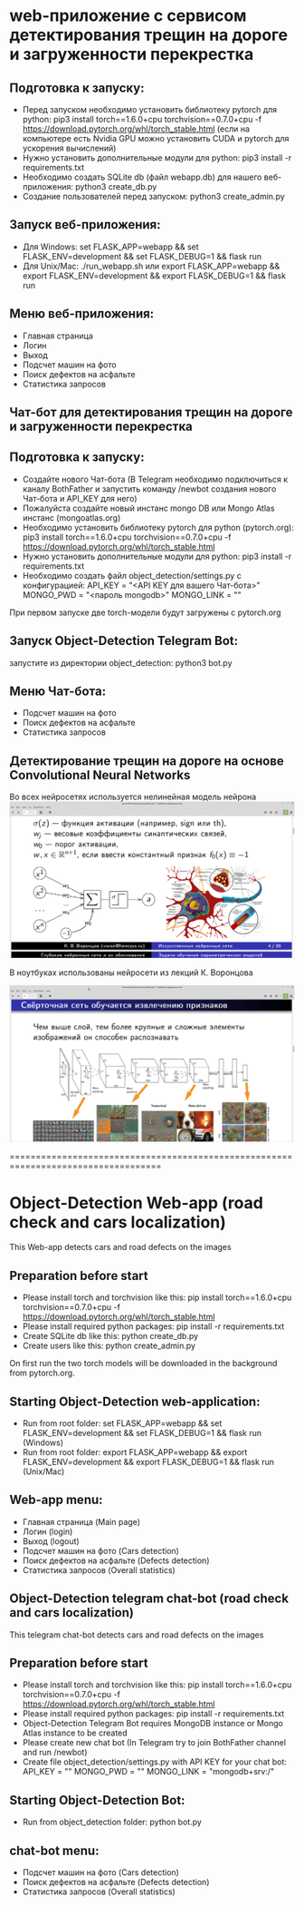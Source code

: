 # web-приложение с сервисом детектирования трещин на дороге и загруженности перекрестка


## Подготовка к запуску:
- Перед запуском необходимо установить библиотеку pytorch для python: pip3 install torch==1.6.0+cpu torchvision==0.7.0+cpu -f https://download.pytorch.org/whl/torch_stable.html
(если на компьютере есть Nvidia GPU можно установить CUDA и pytorch для ускорения вычислений)
- Нужно установить дополнительные модули для python: pip3 install -r requirements.txt
- Необходимо создать SQLite db (файл webapp.db) для нашего веб-приложения: python3 create_db.py
- Создание пользователей перед запуском: python3 create_admin.py

## Запуск веб-приложения:
- Для Windows: set FLASK_APP=webapp && set FLASK_ENV=development && set FLASK_DEBUG=1 && flask run
- Для Unix/Mac: ./run_webapp.sh или
export FLASK_APP=webapp && export FLASK_ENV=development && export FLASK_DEBUG=1 && flask run

## Меню веб-приложения:
- Главная страница
- Логин
- Выход
- Подсчет машин на фото
- Поиск дефектов на асфальте
- Статистика запросов

## Чат-бот для детектирования трещин на дороге и загруженности перекрестка


## Подготовка к запуску:
- Создайте нового Чат-бота (В Telegram необходимо подключиться к каналу BothFather и запустить команду /newbot создания нового Чат-бота и API_KEY для него)
- Пожалуйста создайте новый инстанс mongo DB или Mongo Atlas инстанс (mongoatlas.org)
- Необходимо установить библиотеку pytorch для python (pytorch.org): pip3 install torch==1.6.0+cpu torchvision==0.7.0+cpu -f https://download.pytorch.org/whl/torch_stable.html
- Нужно установить дополнительные модули для python: pip3 install -r requirements.txt
- Необходимо создать файл object_detection/settings.py с конфигурацией:
API_KEY = "<API KEY для вашего Чат-бота>"
MONGO_PWD = "<пароль mongodb>"
MONGO_LINK = "<mongodb url>"

При первом запуске две torch-модели будут загружены с pytorch.org

## Запуск Object-Detection Telegram Bot:
запустите из директории object_detection: python3 bot.py


## Меню Чат-бота:
- Подсчет машин на фото
- Поиск дефектов на асфальте
- Статистика запросов

## Детектирование трещин на дороге на основе Convolutional Neural Networks

Во всех нейросетях используется нелинейная модель нейрона
![Screenshot](img/Neuron.png)

В ноутбуках использованы нейросети из лекций К. Воронцова

![Screenshot](img/Voroncov_CNN.png)

===================================================================================
# Object-Detection Web-app (road check and cars localization)
This Web-app detects cars and road defects on the images

## Preparation before start
- Please install torch and torchvision like this: pip install torch==1.6.0+cpu torchvision==0.7.0+cpu -f https://download.pytorch.org/whl/torch_stable.html
- Please install required python packages: pip install -r requirements.txt
- Create SQLite db like this: python create_db.py
- Create users like this: python create_admin.py

On first run the two torch models will be downloaded in the background from pytorch.org.

## Starting Object-Detection web-application:
- Run from root folder: set FLASK_APP=webapp && set FLASK_ENV=development && set FLASK_DEBUG=1 && flask run (Windows)
- Run from root folder: export FLASK_APP=webapp && export FLASK_ENV=development && export FLASK_DEBUG=1 && flask run (Unix/Mac)

## Web-app menu:
- Главная страница (Main page)
- Логин (login)
- Выход (logout)
- Подсчет машин на фото (Cars detection)
- Поиск дефектов на асфальте (Defects detection)
- Статистика запросов (Overall statistics)


## Object-Detection telegram chat-bot (road check and cars localization)
This telegram chat-bot detects cars and road defects on the images

## Preparation before start
- Please install torch and torchvision like this: pip install torch==1.6.0+cpu torchvision==0.7.0+cpu -f https://download.pytorch.org/whl/torch_stable.html
- Please install required python packages: pip install -r requirements.txt
- Object-Detection Telegram Bot requires MongoDB instance or Mongo Atlas instance to be created
- Please create new chat bot (In Telegram try to join BothFather channel and run /newbot)
- Create file object_detection/settings.py with API KEY for your chat bot:
API_KEY = "<chat-bot API KEY>"
MONGO_PWD = ""
MONGO_LINK = "mongodb+srv:/"

## Starting Object-Detection Bot:
- Run from object_detection folder: python bot.py

## chat-bot menu:
- Подсчет машин на фото (Cars detection)
- Поиск дефектов на асфальте (Defects detection)
- Статистика запросов (Overall statistics)

